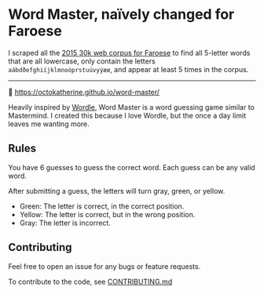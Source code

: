 # Word Master, naïvely changed for Faroese

I scraped all the [2015 30k web corpus for Faroese](https://wortschatz.uni-leipzig.de/en/download/Faroese) to find all 5-letter words that are all lowercase, only contain the letters `aábdðefghiíjklmnoóprstuúvyýæø`, and appear at least 5 times in the corpus.

* * * * * *

🔗 https://octokatherine.github.io/word-master/

Heavily inspired by [Wordle](https://www.powerlanguage.co.uk/wordle/), Word Master is a word guessing game similar to Mastermind. I created this because I love Wordle, but the once a day limit leaves me wanting more.

## Rules

You have 6 guesses to guess the correct word.
Each guess can be any valid word.

After submitting a guess, the letters will turn gray, green, or yellow.

- Green: The letter is correct, in the correct position.
- Yellow: The letter is correct, but in the wrong position.
- Gray: The letter is incorrect.

## Contributing

Feel free to open an issue for any bugs or feature requests.

To contribute to the code, see [CONTRIBUTING.md](https://github.com/octokatherine/word-master/blob/main/CONTRIBUTING.md)
